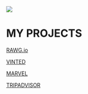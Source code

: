<img src="https://res.cloudinary.com/dlfp2xvis/image/upload/v1671472423/my-content/finalgif_cw3dqm.gif" />

# MY PROJECTS

<a href="https://rawg-rockdean.netlify.app/">RAWG.io</a> 

<a href="https://vinted-rockdean.netlify.app/">VINTED</a> 

<a href="https://marvel-rockdean.netlify.app/">MARVEL</a> 

<a href="https://tripadvisor-rockdean.netlify.app/">TRIPADVISOR</a> 
